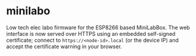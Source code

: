 # minilabo

Low tech elec labo firmware for the ESP8266 based MiniLabBox. The web
interface is now served over HTTPS using an embedded self-signed
certificate; connect to `https://<node-id>.local` (or the device IP) and
accept the certificate warning in your browser.
